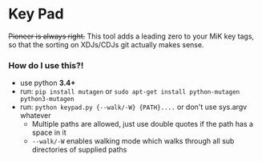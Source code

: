 # Key Pad

~~Pioneer is always right.~~
This tool adds a leading zero to your MiK key tags, so that the sorting on XDJs/CDJs git actually makes sense.


### How do I use this?!
- use python **3.4+**
- run: `pip install mutagen` or `sudo apt-get install python-mutagen python3-mutagen`
- run: `python keypad.py {--walk/-W} {PATH}....` or don't use sys.argv whatever
    - Multiple paths are allowed, just use double quotes if the path has a space in it
    - `--walk/-W` enables walking mode which walks through all sub directories of supplied paths